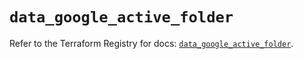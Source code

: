 # `data_google_active_folder`

Refer to the Terraform Registry for docs: [`data_google_active_folder`](https://registry.terraform.io/providers/hashicorp/google/6.17.0/docs/data-sources/active_folder).

